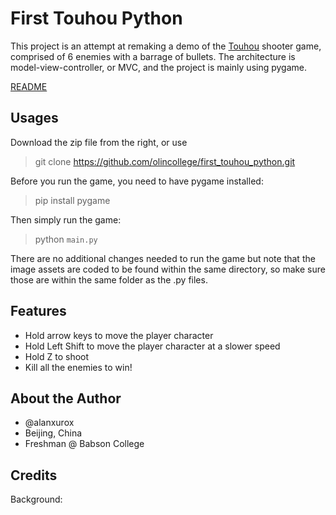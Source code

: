 # First Touhou Python

This project is an attempt at remaking a demo of the [Touhou](https://en.wikipedia.org/wiki/Touhou_Project) shooter game, comprised of 6 enemies with a barrage of bullets. The architecture is model-view-controller, or MVC, and the project is mainly using pygame.

[README]()

## Usages
Download the zip file from the right, or use

> git clone https://github.com/olincollege/first_touhou_python.git

Before you run the game, you need to have pygame installed:
> pip install pygame

Then simply run the game:

> python `main.py`

There are no additional changes needed to run the game but note that the image assets are coded to be found within the same directory, so make sure those are within the same folder as the .py files.

## Features

- Hold arrow keys to move the player character
- Hold Left Shift to move the player character at a slower speed
- Hold Z to shoot
- Kill all the enemies to win!

## About the Author

- @alanxurox
- Beijing, China
- Freshman @ Babson College

## Credits
Background: 

